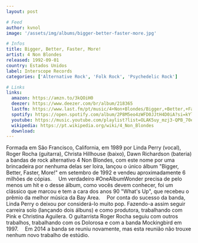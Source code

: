 ```yaml
---
layout: post

# Feed
author: kvnol
image: '/assets/img/albums/bigger-better-faster-more.jpg'

# Infos
title: Bigger, Better, Faster, More!
artist: 4 Non Blondes
released: 1992-09-01
country: Estados Unidos
label: Interscope Records
categories: ['Alternative Rock', 'Folk Rock', 'Psychedelic Rock']

# Links
links:
  amazon: https://amzn.to/3kQOiH0
  deezer: https://www.deezer.com/br/album/218365
  lastfm: https://www.last.fm/pt/music/4+Non+Blondes/Bigger,+Better,+Faster,+More!
  spotify: https://open.spotify.com/album/2P8M5eo4zWFD0JJtH4D0iA?si=kYloav7eTsCGXDMhm5DEFQ
  youtube: https://music.youtube.com/playlist?list=OLAK5uy_mzj3-QPB_70e3X9mmQV8ElewPuHx60h0Y
  wikipedia: https://pt.wikipedia.org/wiki/4_Non_Blondes
  download:
---
```


Formada em São Francisco, California, em 1989 por Linda Perry (vocal), Roger Rocha (guitarra), Christa Hillhouse (baixo), Dawn Richardson (bateria) a bandas de rock alternativo 4 Non Blondes, com este nome por uma brincadeira por nenhuma delas ser loira, lançou o único álbum "Bigger, Better, Faster, More!" em setembro de 1992 e vendeu aproximadamente 6 milhões de cópias.
⠀
Um verdadeiro #OneAlbumWonder precisa de pelo menos um hit e o desse álbum, como vocês devem conhecer, foi um clássico que marcou e tem a cara dos anos 90 "What's Up", que recebeu o prêmio da melhor música da Bay Area.
⠀
Por conta do sucesso da banda, Linda Perry o deixou por considerá-lo muito pop. Fazendo-a assim seguir carreira solo (lançando dois álbuns) e como produtora, trabalhando com Pink e Christina Aguilera. O guitarrista Roger Rocha seguiu com outros trabalhos, trabalhando com os Dolorosa e com a banda Mockingbird em 1997.
⠀
Em 2014 a banda se reuniu novamente, mas esta reunião não trouxe nenhum novo trabalho de estúdio.
